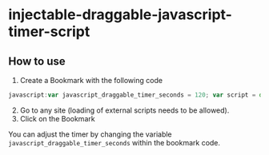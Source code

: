 # injectable-draggable-javascript-timer-script
## How to use
1. Create a Bookmark with the following code  
```javascript
javascript:var javascript_draggable_timer_seconds = 120; var script = document.createElement('script');script.src = "https://cdn.statically.io/gh/gysi/injectable-draggable-javascript-timer-script/2.0.4/load.js"; script.type = 'text/javascript';document.head.appendChild(script);
```
2. Go to any site (loading of external scripts needs to be allowed).  
3. Click on the Bookmark  

You can adjust the timer by changing the variable ```javascript_draggable_timer_seconds``` within the bookmark code.
